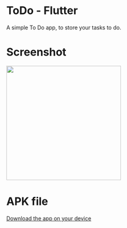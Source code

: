 # ToDo - Flutter

A simple To Do app, to store your tasks to do.

# Screenshot

<img width="300px" src="https://user-images.githubusercontent.com/37345795/179425451-64ecfdc0-6142-4de4-8bd3-5a6332274f09.jpg">

# APK file

[Download the app on your device](https://drive.google.com/file/d/13Lq1xb_s2zeguhLnWc6aDEhx53Wid3PP/view?usp=sharing)
